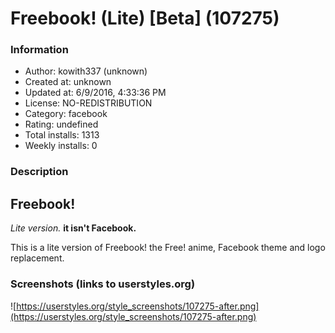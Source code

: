 # Freebook! (Lite) [Beta] (107275)

### Information
- Author: kowith337 (unknown)
- Created at: unknown
- Updated at: 6/9/2016, 4:33:36 PM
- License: NO-REDISTRIBUTION
- Category: facebook
- Rating: undefined
- Total installs: 1313
- Weekly installs: 0


### Description
<h2>Freebook!</h1> <i>Lite version.</i>
<b>it isn't Facebook.</b>

This is a lite version of Freebook! the Free! anime, Facebook theme and logo replacement.


### Screenshots (links to userstyles.org)
![https://userstyles.org/style_screenshots/107275-after.png](https://userstyles.org/style_screenshots/107275-after.png)



